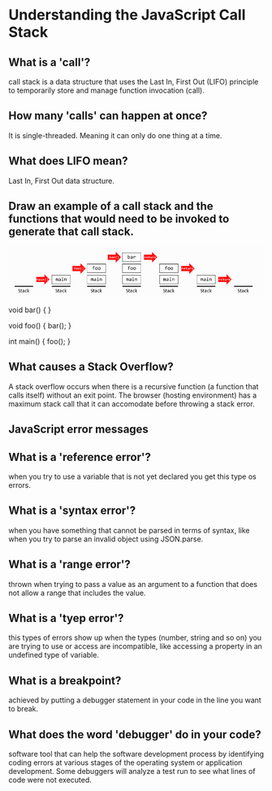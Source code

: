 # Understanding the JavaScript Call Stack

## What is a 'call'?

 call stack is a data structure that uses the Last In, First Out (LIFO) principle to temporarily store and manage function invocation (call).

 ## How many 'calls' can happen at once?
 
It is single-threaded. Meaning it can only do one thing at a time.

 ## What does LIFO mean?

 Last In, First Out data structure.

 ## Draw an example of a call stack and the functions that would need to be invoked to generate that call stack.

![stack](./stack1.png)

void bar() {
}

void foo() {
  bar();
}

int main() {
  foo();
}


 ## What causes a Stack Overflow? 

 A stack overflow occurs when there is a recursive function (a function that calls itself) without an exit point. The browser (hosting environment) has a maximum stack call that it can accomodate before throwing a stack error.


## JavaScript error messages

 ## What is a 'reference error'?
 when you try to use a variable that is not yet declared you get this type os errors.
 
 ## What is a 'syntax error'?

 when you have something that cannot be parsed in terms of syntax, like when you try to parse an invalid object using JSON.parse.

 ## What is a 'range error'?

 thrown when trying to pass a value as an argument to a function that does not allow a range that includes the value.

 ## What is a 'tyep error'?

this types of errors show up when the types (number, string and so on) you are trying to use or access are incompatible, like accessing a property in an undefined type of variable.

## What is a breakpoint?

achieved by putting a debugger statement in your code in the line you want to break.

## What does the word 'debugger' do in your code?

 software tool that can help the software development process by identifying coding errors at various stages of the operating system or application development. Some debuggers will analyze a test run to see what lines of code were not executed.

